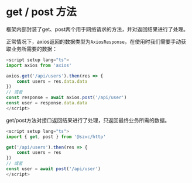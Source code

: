 # get / post 方法
框架内部封装了get、post两个用于网络请求的方法，并对返回结果进行了处理。

正常情况下，axios返回的数据类型为`AxiosResponse`，在使用时我们需要手动获取业务所需要的数据：
```ts
<script setup lang="ts">
import axios from 'axios'

axios.get('/api/users').then(res => {
    const users = res.data.data
})
// 或者
const response = await axios.post('/api/user')
const user = response.data.data
</script>
```

get/post方法对接口返回结果进行了处理，只返回最终业务所需的数据。
```ts
<script setup lang="ts">
import { get, post } from '@szxc/http'

get('/api/users').then(res => {
    const users = res
})
// 或者
const user = await post('/api/user')
</script>
```